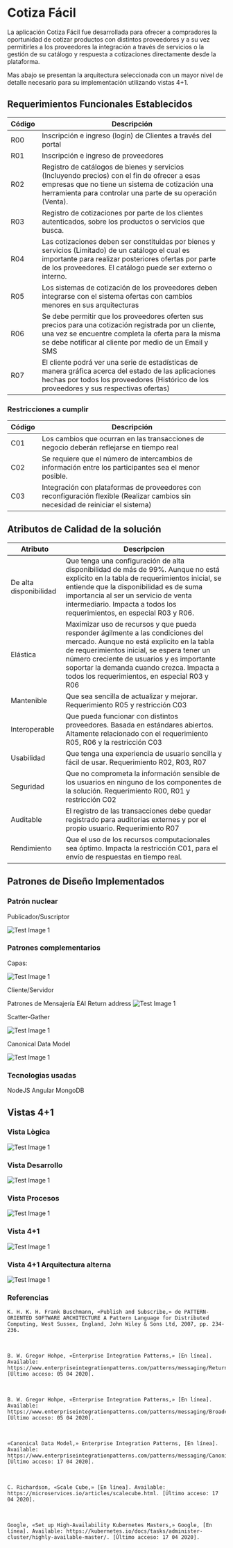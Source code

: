 # Cotiza Fácil

La aplicación Cotiza Fácil fue desarrollada para ofrecer a compradores la oportunidad de cotizar productos con distintos proveedores y a su vez permitirles a los proveedores la integración a través de servicios o la gestión de su catálogo y respuesta a cotizaciones directamente desde la plataforma.

 Mas abajo se presentan la arquitectura seleccionada con un mayor nivel de detalle necesario para su implementación utilizando vistas 4+1.


## Requerimientos Funcionales Establecidos
|Código | Descripción |
| --- | --- |
|R00 |Inscripción e ingreso (login) de Clientes a través del portal |
|R01 |Inscripción e ingreso de proveedores |
|R02 | Registro de catálogos de bienes y servicios (Incluyendo precios) con el fin de ofrecer a esas empresas que no tiene un sistema de cotización una herramienta para controlar una parte de su operación (Venta).|
|R03 |Registro de cotizaciones por parte de los clientes autenticados, sobre los productos o servicios que busca.|
|R04 |Las cotizaciones deben ser constituidas por bienes y servicios (Limitado) de un catálogo el cual es importante para realizar posteriores ofertas por parte de los proveedores. El catálogo puede ser externo o interno.|
|R05 |Los sistemas de cotización de los proveedores deben integrarse con el sistema ofertas con cambios menores en sus arquitecturas |
|R06 | Se debe permitir que los proveedores oferten sus precios para una cotización registrada por un cliente, una vez se encuentre completa la oferta para la misma se debe notificar al cliente por medio de un Email y SMS |
|R07 |El cliente podrá ver una serie de estadísticas de manera gráfica acerca del estado de las aplicaciones hechas por todos los proveedores (Histórico de los proveedores y sus respectivas ofertas) |

### Restricciones a cumplir

|Código |Descripción |
| --- | --- |
|C01 | Los cambios que ocurran en las transacciones de negocio deberán reflejarse en tiempo real |
|C02 | Se requiere que el número de intercambios de información entre los participantes sea el menor posible. |
|C03 | Integración con plataformas de proveedores con reconfiguración flexible (Realizar cambios sin necesidad de reiniciar el sistema) |


## Atributos de Calidad de la solución
| Atributo | Descripcion |
| --- | --- |
|De alta disponibilidad |Que tenga una configuración de alta disponibilidad de más de 99%. Aunque no está explicito en la tabla de requerimientos inicial, se entiende que la disponibilidad es de suma importancia al ser un servicio de venta intermediario. Impacta a todos los requerimientos, en especial R03 y R06.| 
|Elástica|Maximizar uso de recursos y que pueda responder ágilmente a las condiciones del mercado. Aunque no está explicito en la tabla de requerimientos inicial, se espera tener un número creciente de usuarios y es importante soportar la demanda cuando crezca. Impacta a todos los requerimientos, en especial R03 y R06 |
|Mantenible|Que sea sencilla de actualizar y mejorar. Requerimiento R05 y restricción C03 |
|Interoperable|Que pueda funcionar con distintos proveedores. Basada en estándares abiertos. Altamente relacionado con el requerimiento R05, R06 y la restricción C03 |
|Usabilidad |Que tenga una experiencia de usuario sencilla y fácil de usar. Requerimiento R02, R03, R07 |
|Seguridad | Que no comprometa la información sensible de los usuarios en ninguno de los componentes de la solución. Requerimiento R00, R01 y restricción C02 |
|Auditable | El registro de las transacciones debe quedar registrado para auditorias externes y por el propio usuario. Requerimiento R07 |
|Rendimiento  | Que el uso de los recursos computacionales sea óptimo. Impacta la restricción C01, para el envío de respuestas en tiempo real. |



## Patrones de Diseño Implementados

### Patrón nuclear
  Publicador/Suscriptor
  
    
  ![Test Image 1](diagramas/Publish-Suscriber.png)
  
  
### Patrones complementarios
  Capas:
  
  
  ![Test Image 1](diagramas/Patron-Capas.png)
  
  
  Cliente/Servidor
  
  Patrones de Mensajería EAI 
   Return address 
    ![Test Image 1](diagramas/ReturnAddress.png)
    
   Scatter-Gather 
    
   ![Test Image 1](diagramas/Scatter-Gather.png)
     	
   Canonical Data Model
    
   ![Test Image 1](diagramas/Modelo-canonico-mensajes.png)
    


### Tecnologias usadas
NodeJS
Angular
MongoDB


## Vistas 4+1
### Vista Lògica

  ![Test Image 1](diagramas/Cotizador-Vista-logica.png)

### Vista Desarrollo


  ![Test Image 1](diagramas/Cotizador-Vista-Desarrollo.png)
 	
### Vista Procesos

  ![Test Image 1](diagramas/Cotizador-Vista-Procesos.png)


### Vista 4+1

  ![Test Image 1](diagramas/Cotizador-Arquitectura-General.png)
    
### Vista 4+1 Arquitectura alterna    

  ![Test Image 1](diagramas/Cotizador-Arquitectura-Alterna.png)





### Referencias

    K. H. K. H. Frank Buschmann, «Publish and Subscribe,» de PATTERN-ORIENTED SOFTWARE ARCHITECTURE A Pattern Language for Distributed Computing, West Sussex, England, John Wiley & Sons Ltd, 2007, pp. 234-236.​

​

    B. W. Gregor Hohpe, «Enterprise Integration Patterns,» [En línea]. Available: https://www.enterpriseintegrationpatterns.com/patterns/messaging/ReturnAddress.html. [Último acceso: 05 04 2020].​

​

    B. W. Gregor Hohpe, «Enterprise Integration Patterns,» [En línea]. Available: https://www.enterpriseintegrationpatterns.com/patterns/messaging/BroadcastAggregate.html. [Último acceso: 05 04 2020].​

​

    «Canonical Data Model,» Enterprise Integration Patterns, [En línea]. Available: https://www.enterpriseintegrationpatterns.com/patterns/messaging/CanonicalDataModel.html. [Último acceso: 17 04 2020].​

​

    C. Richardson, «Scale Cube,» [En línea]. Available: https://microservices.io/articles/scalecube.html. [Último acceso: 17 04 2020].​

​

    Google, «Set up High-Availability Kubernetes Masters,» Google, [En línea]. Available: https://kubernetes.io/docs/tasks/administer-cluster/highly-available-master/. [Último acceso: 17 04 2020].






